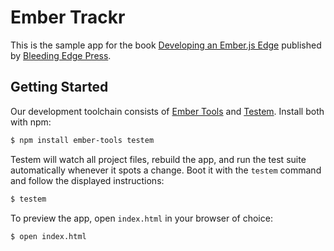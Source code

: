 # Ember Trackr

This is the sample app for the book [Developing an Ember.js Edge][1]
published by [Bleeding Edge Press][2].

## Getting Started

Our development toolchain consists of [Ember Tools][3] and [Testem][4].
Install both with npm:

```sh
$ npm install ember-tools testem
```

Testem will watch all project files, rebuild the app, and run the test
suite automatically whenever it spots a change. Boot it with the
`testem` command and follow the displayed instructions:

```sh
$ testem
```

To preview the app, open `index.html` in your browser of choice:

```sh
$ open index.html
```

[1]: http://my.safaribooksonline.com/9781939902047
[2]: http://bleedingedgepress.com/
[3]: https://github.com/rpflorence/ember-tools
[4]: https://github.com/airportyh/testem
